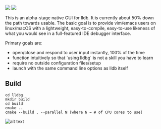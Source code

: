 ![](https://github.com/zmeadows/lldbg/workflows/build-linux/badge.svg) ![](https://github.com/zmeadows/lldbg/workflows/build-macos/badge.svg)

This is an alpha-stage native GUI for lldb. It is currently about 50% down the path towards usable.
The basic goal is to provide vim/emacs users on linux/macOS with a lightweight, easy-to-compile, easy-to-use likeness of what you would see in a full-featured IDE debugger interface.

Primary goals are:
* open/close and respond to user input instantly, 100% of the time
* function intuitively so that 'using lldbg' is not a skill you have to learn
* require no outside configuration files/setup
* launch with the same command line options as lldb itself

## Build

```
cd lldbg
mkdir build
cd build
cmake ..
cmake --build . --parallel N (where N = # of CPU cores to use)
```

![alt text](https://raw.githubusercontent.com/zmeadows/lldbg/master/screenshot.png)
